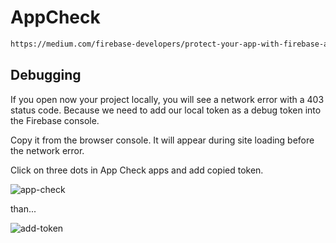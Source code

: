 # AppCheck

````html
https://medium.com/firebase-developers/protect-your-app-with-firebase-app-check-to-keep-your-money-safe-dc0a615b4b3e
````
## Debugging
If you open now your project locally, you will see a network error with a 403 status code. Because we need to add our local token as a debug token into the Firebase console.

Copy it from the browser console. It will appear during site loading before the network error.

Click on three dots in App Check apps and add copied token.

![app-check](../app-check/src/assets/app-check.png)

than...

![add-token](../app-check/src/assets/add-token.png)
